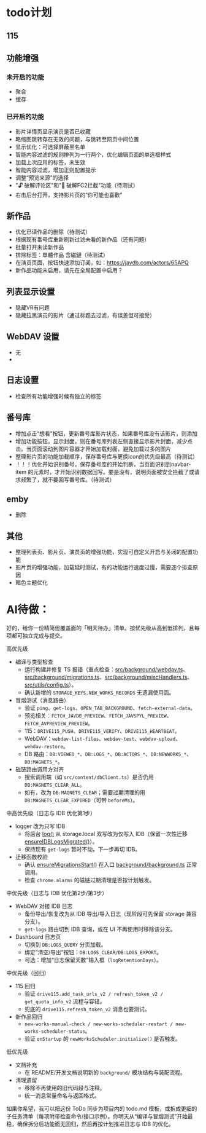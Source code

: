 # todo计划
## 115
  
## 功能增强
### 未开启的功能
- 聚合
- 缓存
### 已开启的功能
- 影片详情页显示演员是否已收藏
- 略缩图跳转存在无效的问题，与跳转至网页中间位置
- 显示优化：可选择屏蔽黑名单
- 智能内容过滤的规则排列为一行两个，优化编辑页面的单选框样式
- 加载上次应用的标签，未生效
- 智能内容过滤，增加正则配置提示
- 调整“预览来源”的选择
- "🔓 破解评论区"和"🚫 破解FC2拦截"功能（待测试）
- 右击后台打开，支持影片页的“你可能也喜歡”

## 新作品
- 优化已读作品的删除（待测试）
- 根据现有番号库重新刷新过滤未看的新作品（还有问题）
- 批量打开未读新作品
- 排除标签：單體作品 含磁鏈（待测试）
- 在演员页面，按钮快速添加订阅，如：https://javdb.com/actors/65APQ
- 新作品功能未启用，请先在全局配置中启用？

## 列表显示设置
- 隐藏VR有问题
- 隐藏拉黑演员的影片（通过标题去过滤，有误差但可接受）
  
## WebDAV 设置
- 无
- 
## 日志设置
- 检查所有功能增强时候有独立的标签

## 番号库
- 增加点击“想看”按钮，更新番号库影片状态，如果番号库没有该影片，则添加
- 增加功能按钮，显示封面，则在番号库列表左侧直接显示影片封面，减少点击。当页面滚动到图片容器才开始加载封面，避免加载过多的图片
- 整理影片页的功能加载顺序，保存番号库与更换icon的优先级最高（待测试）
- ！！！优化开始识别番号，保存番号库的开始判断，当页面识别到navbar-item 的元素时，才开始识别数据回写。要是没有，说明页面被安全拦截了或请求频繁了，就不要回写番号库。（待测试）

## emby
- 删除
  
## 其他
- 整理列表页、影片页、演员页的增强功能，实现可自定义开启与关闭的配置功能
- 影片页的增强功能，加载延时测试，有的功能运行速度过慢，需要逐个排查原因
- 暗色主题优化


# AI待做：


好的，给你一份精简但覆盖面的「明天待办」清单。按优先级从高到低排列，且每项都可独立完成与提交。

高优先级
- 编译与类型检查
  - 运行构建并修复 TS 报错（重点检查：[src/background/webdav.ts](cci:7://file:///e:/JavdBviewed/javdb-extension/src/background/webdav.ts:0:0-0:0)、[src/background/migrations.ts](cci:7://file:///e:/JavdBviewed/javdb-extension/src/background/migrations.ts:0:0-0:0)、[src/background/miscHandlers.ts](cci:7://file:///e:/JavdBviewed/javdb-extension/src/background/miscHandlers.ts:0:0-0:0)、[src/utils/config.ts](cci:7://file:///e:/JavdBviewed/javdb-extension/src/utils/config.ts:0:0-0:0)）。
  - 确认新增的 `STORAGE_KEYS.NEW_WORKS_RECORDS` 无遗漏使用面。
- 冒烟测试（消息路由）
  - 验证 `ping`、`get-logs`、`OPEN_TAB_BACKGROUND`、`fetch-external-data`。
  - 预览相关：`FETCH_JAVDB_PREVIEW`、`FETCH_JAVSPYL_PREVIEW`、`FETCH_AVPREVIEW_PREVIEW`。
  - 115：`DRIVE115_PUSH`、`DRIVE115_VERIFY`、`DRIVE115_HEARTBEAT`。
  - WebDAV：`webdav-list-files`、`webdav-test`、`webdav-upload`、`webdav-restore`。
  - DB 路由：`DB:VIEWED_*`、`DB:LOGS_*`、`DB:ACTORS_*`、`DB:NEWWORKS_*`、`DB:MAGNETS_*`。
- 磁链路由调用方对齐
  - 搜索调用端（如 `src/content/dbClient.ts`）是否仍用 `DB:MAGNETS_CLEAR_ALL`。
  - 如有，改为 `DB:MAGNETS_CLEAR`；需要过期清理的用 `DB:MAGNETS_CLEAR_EXPIRED`（可带 `beforeMs`）。

中高优先级（日志与 IDB 优化第1步）
- logger 改为只写 IDB
  - 将后台 [log()](cci:1://file:///e:/JavdBviewed/javdb-extension/src/background/miscHandlers.ts:16:0-32:1) 从 storage.local 双写改为仅写入 IDB（保留一次性迁移 [ensureIDBLogsMigrated()](cci:1://file:///e:/JavdBviewed/javdb-extension/src/background/migrations.ts:32:0-48:1)）。
  - 保持现有 `get-logs` 暂时不动，下一步再切 IDB。
- 迁移函数校验
  - 确认 [ensureMigrationsStart()](cci:1://file:///e:/JavdBviewed/javdb-extension/src/background/migrations.ts:50:0-70:1) 在入口 [background/background.ts](cci:7://file:///e:/JavdBviewed/javdb-extension/src/background/background.ts:0:0-0:0) 正常调用。
  - 检查 `chrome.alarms` 的磁链过期清理是否按计划触发。

中优先级（日志与 IDB 优化第2步/第3步）
- WebDAV 对接 IDB 日志
  - 备份导出/恢复改为从 IDB 导出/导入日志（现阶段可先保留 storage 兼容分支）。
  - `get-logs` 路由切到 IDB 查询，或在 UI 不再使用时移除该分支。
- Dashboard 日志页
  - 切换到 `DB:LOGS_QUERY` 分页加载。
  - 绑定“清空/导出”按钮：`DB:LOGS_CLEAR/DB:LOGS_EXPORT`。
  - 可选：增加“日志保留天数”输入框（`logRetentionDays`）。

中优先级（回归）
- 115 回归
  - 验证 `drive115.add_task_urls_v2 / refresh_token_v2 / get_quota_info_v2` 流程与容错。
  - 兜底的 `drive115.refresh_token_v2` 消息也要测试。
- 新作品回归
  - `new-works-manual-check / new-works-scheduler-restart / new-works-scheduler-status`。
  - 验证 `onStartup` 的 `newWorksScheduler.initialize()` 是否触发。

低优先级
- 文档补充
  - 在 README/开发文档说明新的 `background/` 模块结构与装配流程。
- 清理遗留
  - 移除不再使用的旧代码段与注释。
  - 统一消息常量命名与返回格式。

如果你希望，我可以把这份 ToDo 同步为项目内的 todo.md 模板，或拆成更细的子任务清单（每项附带检查命令/接口示例）。你明天从“编译与冒烟测试”开始最稳，确保拆分后功能面无回归，然后再按计划推进日志与 IDB 的优化。